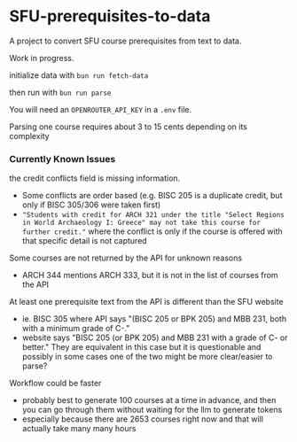 # SFU-prerequisites-to-data

A project to convert SFU course prerequisites from text to data.

Work in progress.

initialize data with
`bun run fetch-data`

then run with
`bun run parse`

You will need an `OPENROUTER_API_KEY` in a `.env` file.

Parsing one course requires about 3 to 15 cents depending on its complexity


### Currently Known Issues

the credit conflicts field is missing information. 
- Some conflicts are order based (e.g. BISC 205 is a duplicate credit, but only if BISC 305/306 were taken first) 
- `"Students with credit for ARCH 321 under the title "Select Regions in World Archaeology I: Greece" may not take this course for further credit."` where the conflict is only if the course is offered with that specific detail is not captured

Some courses are not returned by the API for unknown reasons
- ARCH 344 mentions ARCH 333, but it is not in the list of courses from the API

At least one prerequisite text from the API is different than the SFU website
- ie. BISC 305 where API says "(BISC 205 or BPK 205) and MBB 231, both with a minimum grade of C-."
- website says "BISC 205 (or BPK 205) and MBB 231 with a grade of C- or better."
They are equivalent in this case but it is questionable
and possibly in some cases one of the two might be more clear/easier to parse?

Workflow could be faster
- probably best to generate 100 courses at a time in advance, and then you can go through them without waiting for the llm to generate tokens
- especially because there are 2653 courses right now and that will actually take many many hours